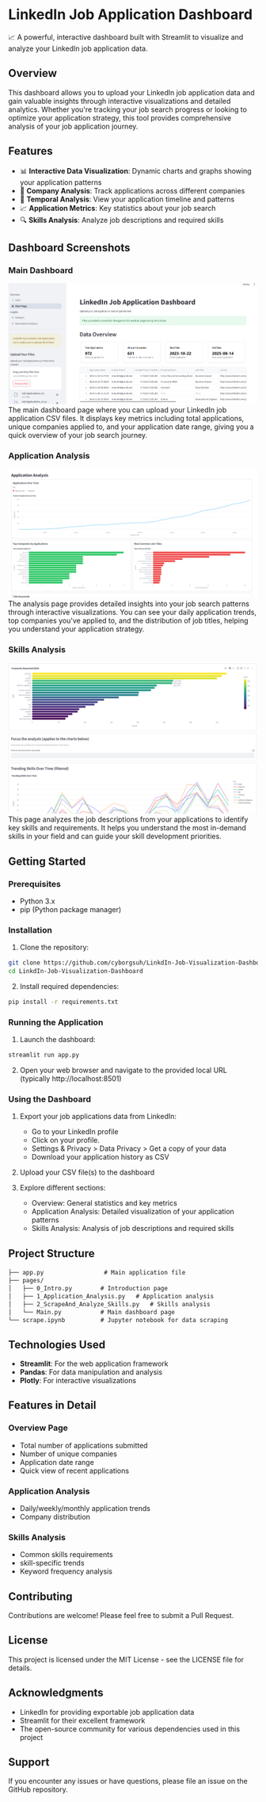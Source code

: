 # LinkedIn Job Application Dashboard

📈 A powerful, interactive dashboard built with Streamlit to visualize and analyze your LinkedIn job application data.

## Overview

This dashboard allows you to upload your LinkedIn job application data and gain valuable insights through interactive visualizations and detailed analytics. Whether you're tracking your job search progress or looking to optimize your application strategy, this tool provides comprehensive analysis of your job application journey.

## Features

- 📊 **Interactive Data Visualization**: Dynamic charts and graphs showing your application patterns
- 🏢 **Company Analysis**: Track applications across different companies
- 📅 **Temporal Analysis**: View your application timeline and patterns
- 📈 **Application Metrics**: Key statistics about your job search
- 🔍 **Skills Analysis**: Analyze job descriptions and required skills

## Dashboard Screenshots

### Main Dashboard
![Main Dashboard](./assets/upload.png)
The main dashboard page where you can upload your LinkedIn job application CSV files. It displays key metrics including total applications, unique companies applied to, and your application date range, giving you a quick overview of your job search journey.

### Application Analysis
![Application Analysis](./assets/analysis.png)
The analysis page provides detailed insights into your job search patterns through interactive visualizations. You can see your daily application trends, top companies you've applied to, and the distribution of job titles, helping you understand your application strategy.

### Skills Analysis
![Skills Analysis](./assets/skills_analysis.png)
This page analyzes the job descriptions from your applications to identify key skills and requirements. It helps you understand the most in-demand skills in your field and can guide your skill development priorities.

## Getting Started

### Prerequisites

- Python 3.x
- pip (Python package manager)

### Installation

1. Clone the repository:
```bash
git clone https://github.com/cyborgsuh/LinkdIn-Job-Visualization-Dashboard.git
cd LinkdIn-Job-Visualization-Dashboard
```

2. Install required dependencies:
```bash
pip install -r requirements.txt
```

### Running the Application

1. Launch the dashboard:
```bash
streamlit run app.py
```

2. Open your web browser and navigate to the provided local URL (typically http://localhost:8501)

### Using the Dashboard

1. Export your job applications data from LinkedIn:
   - Go to your LinkedIn profile
   - Click on your profile.
   - Settings & Privacy > Data Privacy > Get a copy of your data
   - Download your application history as CSV

2. Upload your CSV file(s) to the dashboard
3. Explore different sections:
   - Overview: General statistics and key metrics
   - Application Analysis: Detailed visualization of your application patterns
   - Skills Analysis: Analysis of job descriptions and required skills

## Project Structure

```
├── app.py                 # Main application file
├── pages/
│   ├── 0_Intro.py        # Introduction page
│   ├── 1_Application_Analysis.py   # Application analysis
│   ├── 2_ScrapeAnd_Analyze_Skills.py   # Skills analysis
│   └── Main.py           # Main dashboard page
└── scrape.ipynb          # Jupyter notebook for data scraping
```

## Technologies Used

- **Streamlit**: For the web application framework
- **Pandas**: For data manipulation and analysis
- **Plotly**: For interactive visualizations

## Features in Detail

### Overview Page
- Total number of applications submitted
- Number of unique companies
- Application date range
- Quick view of recent applications

### Application Analysis
- Daily/weekly/monthly application trends
- Company distribution

### Skills Analysis
- Common skills requirements
- skill-specific trends
- Keyword frequency analysis

## Contributing

Contributions are welcome! Please feel free to submit a Pull Request.

## License

This project is licensed under the MIT License - see the LICENSE file for details.

## Acknowledgments

- LinkedIn for providing exportable job application data
- Streamlit for their excellent framework
- The open-source community for various dependencies used in this project

## Support

If you encounter any issues or have questions, please file an issue on the GitHub repository.
